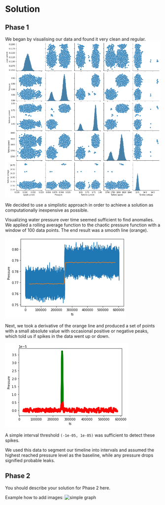 # Solution

## Phase 1
We began by visualising our data and found it very clean and regular.
![data visualization](imgs/pretty_data.png)

We decided to use a simplistic approach in order to achieve a solution as computationally inexpensive as possible.

Visualizing water pressure over time seemed sufficient to find anomalies. We applied a rolling average function to the chaotic pressure function with a window of 100 data points. The end result was a smooth line (orange).

![pressure over time](imgs/pressure_over_time.png)

Next, we took a derivative of the orange line and produced a set of points with a small absolute value with occasional positive or negative peaks, which told us if spikes in the data went up or down.

![pressure derivative](imgs/pressure_derivative.png)

A simple interval threshold `(-1e-05, 1e-05)` was sufficient to detect these spikes.

We used this data to segment our timeline into intervals and assumed the highest reached pressure level as the baseline, while any pressure drops signified probable leaks.

## Phase 2
You should describe your solution for Phase 2 here.

Example how to add images:
![simple graph](imgs/simple_graph.PNG)
